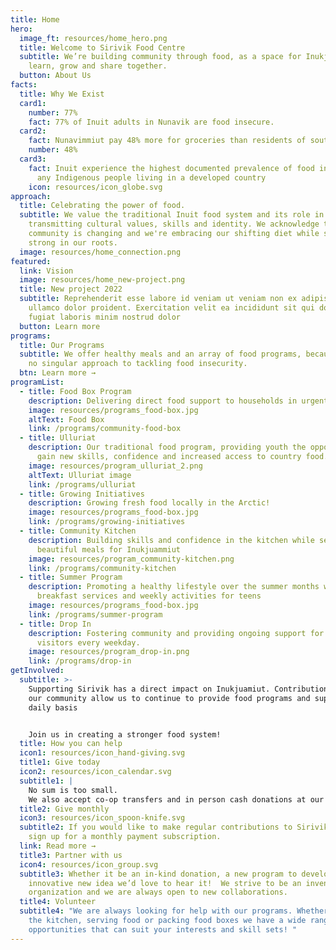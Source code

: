 ```yaml
---
title: Home
hero:
  image_ft: resources/home_hero.png
  title: Welcome to Sirivik Food Centre
  subtitle: We’re building community through food, as a space for Inukjuamiut to
    learn, grow and share together.
  button: About Us
facts:
  title: Why We Exist
  card1:
    number: 77%
    fact: 77% of Inuit adults in Nunavik are food insecure.
  card2:
    fact: Nunavimmiut pay 48% more for groceries than residents of southern Quebec.
    number: 48%
  card3:
    fact: Inuit experience the highest documented prevalence of food insecurity of
      any Indigenous people living in a developed country
    icon: resources/icon_globe.svg
approach:
  title: Celebrating the power of food.
  subtitle: We value the traditional Inuit food system and its role in
    transmitting cultural values, skills and identity. We acknowledge that our
    community is changing and we're embracing our shifting diet while standing
    strong in our roots.
  image: resources/home_connection.png
featured:
  link: Vision
  image: resources/home_new-project.png
  title: New project 2022
  subtitle: Reprehenderit esse labore id veniam ut veniam non ex adipisicing amet
    ullamco dolor proident. Exercitation velit ea incididunt sit qui do ipsum
    fugiat laboris minim nostrud dolor
  button: Learn more
programs:
  title: Our Programs
  subtitle: We offer healthy meals and an array of food programs, because there’s
    no singular approach to tackling food insecurity.
  btn: Learn more →
programList:
  - title: Food Box Program
    description: Delivering direct food support to households in urgent need of assistance
    image: resources/programs_food-box.jpg
    altText: Food Box
    link: /programs/community-food-box
  - title: Ulluriat
    description: Our traditional food program, providing youth the opportunity to
      gain new skills, confidence and increased access to country food.
    image: resources/program_ulluriat_2.png
    altText: Ulluriat image
    link: /programs/ulluriat
  - title: Growing Initiatives
    description: Growing fresh food locally in the Arctic!
    image: resources/programs_food-box.jpg
    link: /programs/growing-initiatives
  - title: Community Kitchen
    description: Building skills and confidence in the kitchen while serving up big
      beautiful meals for Inukjuammiut
    image: resources/program_community-kitchen.png
    link: /programs/community-kitchen
  - title: Summer Program
    description: Promoting a healthy lifestyle over the summer months with daily
      breakfast services and weekly activities for teens
    image: resources/programs_food-box.jpg
    link: /programs/summer-program
  - title: Drop In
    description: Fostering community and providing ongoing support for drop in
      visitors every weekday.
    image: resources/program_drop-in.png
    link: /programs/drop-in
getInvolved:
  subtitle: >-
    Supporting Sirivik has a direct impact on Inukjuamiut. Contributions from
    our community allow us to continue to provide food programs and support on a
    daily basis


    Join us in creating a stronger food system!
  title: How you can help
  icon1: resources/icon_hand-giving.svg
  title1: Give today
  icon2: resources/icon_calendar.svg
  subtitle1: |
    No sum is too small.
    We also accept co-op transfers and in person cash donations at our location.
  title2: Give monthly
  icon3: resources/icon_spoon-knife.svg
  subtitle2: If you would like to make regular contributions to Sirivik you can
    sign up for a monthly payment subscription.
  link: Read more →
  title3: Partner with us
  icon4: resources/icon_group.svg
  subtitle3: Whether it be an in-kind donation, a new program to develop or an
    innovative new idea we’d love to hear it!  We strive to be an inventive
    organization and we are always open to new collaborations.
  title4: Volunteer
  subtitle4: "We are always looking for help with our programs. Whether it’s in
    the kitchen, serving food or packing food boxes we have a wide range of
    opportunities that can suit your interests and skill sets! "
---
```

